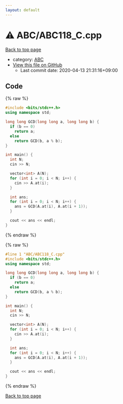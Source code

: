 ```yaml
---
layout: default
---
```


<!-- mathjax config similar to math.stackexchange -->
<script type="text/javascript" async
  src="https://cdnjs.cloudflare.com/ajax/libs/mathjax/2.7.5/MathJax.js?config=TeX-MML-AM_CHTML">
</script>
<script type="text/x-mathjax-config">
  MathJax.Hub.Config({
    TeX: { equationNumbers: { autoNumber: "AMS" }},
    tex2jax: {
      inlineMath: [ ['$','$'] ],
      processEscapes: true
    },
    "HTML-CSS": { matchFontHeight: false },
    displayAlign: "left",
    displayIndent: "2em"
  });
</script>

<script type="text/javascript" src="https://cdnjs.cloudflare.com/ajax/libs/jquery/3.4.1/jquery.min.js"></script>
<script src="https://cdn.jsdelivr.net/npm/jquery-balloon-js@1.1.2/jquery.balloon.min.js" integrity="sha256-ZEYs9VrgAeNuPvs15E39OsyOJaIkXEEt10fzxJ20+2I=" crossorigin="anonymous"></script>
<script type="text/javascript" src="../../assets/js/copy-button.js"></script>
<link rel="stylesheet" href="../../assets/css/copy-button.css" />


# :warning: ABC/ABC118_C.cpp

<a href="../../index.html">Back to top page</a>

* category: <a href="../../index.html#902fbdd2b1df0c4f70b4a5d23525e932">ABC</a>
* <a href="{{ site.github.repository_url }}/blob/master/ABC/ABC118_C.cpp">View this file on GitHub</a>
    - Last commit date: 2020-04-13 21:31:16+09:00




## Code

<a id="unbundled"></a>
{% raw %}
```cpp
#include <bits/stdc++.h>
using namespace std;

long long GCD(long long a, long long b) {
  if (b == 0)
    return a;
  else
    return GCD(b, a % b);
}

int main() {
  int N;
  cin >> N;

  vector<int> A(N);
  for (int i = 0; i < N; i++) {
    cin >> A.at(i);
  }

  int ans;
  for (int i = 0; i < N; i++) {
    ans = GCD(A.at(i), A.at(i + 1));
  }

  cout << ans << endl;
}
```
{% endraw %}

<a id="bundled"></a>
{% raw %}
```cpp
#line 1 "ABC/ABC118_C.cpp"
#include <bits/stdc++.h>
using namespace std;

long long GCD(long long a, long long b) {
  if (b == 0)
    return a;
  else
    return GCD(b, a % b);
}

int main() {
  int N;
  cin >> N;

  vector<int> A(N);
  for (int i = 0; i < N; i++) {
    cin >> A.at(i);
  }

  int ans;
  for (int i = 0; i < N; i++) {
    ans = GCD(A.at(i), A.at(i + 1));
  }

  cout << ans << endl;
}

```
{% endraw %}

<a href="../../index.html">Back to top page</a>


